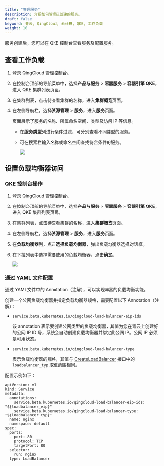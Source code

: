 ```yaml
---
title: "管理服务"
description: 介绍如何管理已创建的服务。
draft: false
keyword: 青云, QingCloud, 云计算, QKE, 工作负载
weight: 10
---
```


服务创建后，您可以在 QKE 控制台查看服务及配置服务。

## 查看工作负载

1. 登录 QingCloud 管理控制台。

2. 在控制台顶部的导航菜单中，选择**产品与服务** > **容器服务** > **容器引擎 QKE**，进入 QKE 集群列表页面。

3. 在集群列表，点击待查看集群的名称，进入**集群概览**页面。

4. 在左侧导航栏，选择**资源管理** > **服务**，进入**服务**页面。

   页面展示了服务的名称、所属命名空间、类型及访问 IP 等信息。

   - 在**服务类型**列进行条件过滤，可分别查看不同类型的服务。

   - 可在搜索栏输入名称或命名空间查找符合条件的服务。

     ![](/container/qke_plus/_images/w.png)

<!-- ## 编辑 YAML

可通过编辑服务的 YAML 文件进行工作负载更新。

1. 登录 QingCloud 管理控制台。

2. 在控制台顶部的导航菜单中，选择**产品与服务** > **容器服务** > **容器引擎 QKE**，进入 QKE 集群列表页面。

3. 在集群列表，点击待查看集群的名称，进入**集群概览**页面。

4. 在左侧导航栏，选择**资源管理** > **服务**，进入**服务**页面。

5. 点击**守护进程**页签，进入守护进程展示页面。

6. 点击**操作**列的**编辑 yaml**，弹出**编辑 yaml 文件**窗口。

   ![](/container/qke_plus/_images/w.png)

7. 在文件编辑窗口中，修改配置。

8. 点击**确认**。 -->

## 设置负载均衡器访问

### QKE 控制台操作

1. 登录 QingCloud 管理控制台。

2. 在控制台顶部的导航菜单中，选择**产品与服务** > **容器服务** > **容器引擎 QKE**，进入 QKE 集群列表页面。

3. 在集群列表，点击待查看集群的名称，进入**集群概览**页面。

4. 在左侧导航栏，选择**资源管理** > **服务**，进入**服务**页面。

5. 在**负载均衡器**列，点击**选择负载均衡器**，弹出负载均衡器选择对话框。

6. 在下拉列表中选择需要使用的负载均衡器，点击**确定**。

   ![](/container/qke_plus/_images/w.png)

### 通过 YAML 文件配置

通过 YAML文件中的 Annotation（注解），可以实现丰富的负载均衡功能。

创建一个公网负载均衡器并指定负载均衡器规格，需要配置以下 Annotation（注解）：

- `service.beta.kubernetes.io/qingcloud-load-balancer-eip-ids`

  该 annotation 表示要创建公网类型的负载均衡器，其值为您在青云上创建好的公网 IP ID 号，系统会自动创建负载均衡器并绑定此公网 IP。公网 IP 必须是可用状态。

- `service.beta.kubernetes.io/qingcloud-load-balancer-type`

  表示负载均衡器的规格，其值与 [CreateLoadBalancer](/development_docs/api/command_list/lb/create_loadbalancer/) 接口中的 `loadbalancer_typ` 取值范围相同。

配置示例如下：

```
apiVersion: v1
kind: Service
metadata:
  annotations:
    service.beta.kubernetes.io/qingcloud-load-balancer-eip-ids: "${loadbalancer_eip}"
    service.beta.kubernetes.io/qingcloud-load-balancer-type: "${loadbalancer_typ}"
  name: nginx
  namespace: default
spec:
  ports:
  - port: 80
    protocol: TCP
    targetPort: 80
  selector:
    run: nginx
  type: LoadBalancer
```

